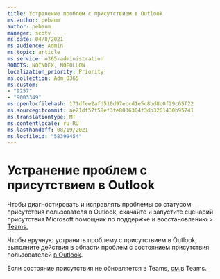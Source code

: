 ```yaml
---
title: Устранение проблем с присутствием в Outlook
ms.author: pebaum
author: pebaum
manager: scotv
ms.date: 04/8/2021
ms.audience: Admin
ms.topic: article
ms.service: o365-administration
ROBOTS: NOINDEX, NOFOLLOW
localization_priority: Priority
ms.collection: Adm_O365
ms.custom:
- "9257"
- "9003349"
ms.openlocfilehash: 171dfee2afd510d97eccd1e5c8bd8c0f29c65f22
ms.sourcegitcommit: ae21df57f58ef3fe8036304f3db3261430b95741
ms.translationtype: MT
ms.contentlocale: ru-RU
ms.lasthandoff: 08/19/2021
ms.locfileid: "58399454"
---
```

# <a name="troubleshoot-presence-issues-in-outlook"></a>Устранение проблем с присутствием в Outlook

Чтобы диагностировать и исправлять проблемы со статусом присутствия пользователя в Outlook, скачайте и запустите сценарий присутствия Microsoft помощник по поддержке и восстановлению > [Teams.](https://aka.ms/SaRA-TeamsPresenceScenario)

Чтобы вручную устранить проблему с присутствием в Outlook, выполните действия в области проблем с состоянием присутствия пользователей [в Outlook](https://docs.microsoft.com/microsoftteams/troubleshoot/teams-im-presence/issues-with-presence-in-outlook).

Если состояние присутствия не обновляется в Teams, [см.](https://docs.microsoft.com/microsoftteams/troubleshoot/teams-im-presence/presence-not-show-actual-status)в Teams.
